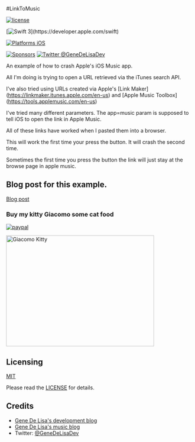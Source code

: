 #LinkToMusic

[![license](https://img.shields.io/github/license/mashape/apistatus.svg)](https://en.wikipedia.org/wiki/MIT_License)

[![Swift 3](https://img.shields.io/badge/swift3-compatible-4BC51D.svg?style=flat")](https://developer.apple.com/swift)

[![Platforms iOS](https://img.shields.io/badge/Platforms-iOS-lightgray.svg?style=flat)](https://swift.org/)

[![Sponsors](https://img.shields.io/badge/Sponsors-Rockhopper%20Technologies-orange.svg?style=flat)](http://www.rockhoppertech.com/)
[![Twitter @GeneDeLisaDev](https://img.shields.io/twitter/follow/GeneDeLisaDev.svg?style=social)](https://twitter.com/GeneDeLisaDev)



An example of how to crash Apple's iOS Music app.

All I'm doing is trying to open a URL retrieved via the iTunes search API.

I've also tried using URLs created via Apple's [Link Maker] (https://linkmaker.itunes.apple.com/en-us) and [Apple Music Toolbox] (https://tools.applemusic.com/en-us)

I've tried many different parameters. The app=music param is supposed to tell iOS to open the link in Apple Music.

All of these links have worked when I pasted them into a browser.

This will work the first time your press the button. It will crash the second time.

Sometimes the first time you press the button the link will just stay at the browse page in apple music. 




## Blog post for this example.

[Blog post](http://www.rockhoppertech.com/blog/)



### Buy my kitty Giacomo some cat food

[![paypal](https://www.paypalobjects.com/en_US/i/btn/btn_donate_SM.gif)](https://www.paypal.com/cgi-bin/webscr?cmd=_donations&business=F5KE9Z29MH8YQ&bnP-DonationsBF:btn_donate_SM.gif:NonHosted)

<img src="http://www.rockhoppertech.com/blog/wp-content/uploads/2016/07/momocoding-1024.png" alt="Giacomo Kitty" width="400" height="300">



## Licensing

[MIT](https://en.wikipedia.org/wiki/MIT_License)

Please read the [LICENSE](LICENSE) for details.

## Credits

*	[Gene De Lisa's development blog](http://rockhoppertech.com/blog/)
*	[Gene De Lisa's music blog](http://genedelisa.com/)
*   Twitter: [@GeneDeLisaDev](http://twitter.com/genedelisadev)
